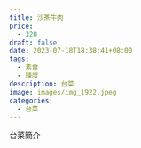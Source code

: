 ```yaml
---
title: 沙茶牛肉
price:
  - 320
draft: false
date: 2023-07-18T18:38:41+08:00
tags:
  - 素食
  - 辣度
description: 台菜
image: images/img_1922.jpeg
categories:
  - 台菜
---
```


台菜簡介
